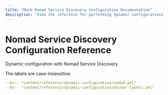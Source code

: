 ```yaml
---
title: "Mesh Nomad Service Discovery Configuration Documentation"
description: "View the reference for performing dynamic configurations with Mesh Proxy and Nomad Service Discovery. Read the technical documentation."
---
```


# Nomad Service Discovery Configuration Reference

Dynamic configuration with Nomad Service Discovery


The labels are case-insensitive.

```yaml
--8<-- "content/reference/dynamic-configuration/nomad.yml"
--8<-- "content/reference/dynamic-configuration/docker-labels.yml"
```
